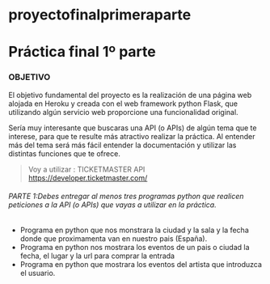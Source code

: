 # proyectofinalprimeraparte


# Práctica final 1º parte

### OBJETIVO

El objetivo fundamental del proyecto es la realización de una página web alojada en Heroku y creada con el web framework python Flask, que utilizando algún servicio web proporcione una funcionalidad original.

Sería muy interesante que buscaras una API (o APIs) de algún tema que te interese, para que te resulte más atractivo realizar la práctica. Al entender más del tema será más fácil entender la documentación y utilizar las distintas funciones que te ofrece.

> Voy a utilizar : TICKETMASTER API  https://developer.ticketmaster.com/

###### PARTE 1:Debes entregar al menos tres programas python que realicen peticiones a la API (o APIs) que vayas a utilizar en la práctica.

- Programa en python que nos monstrara  la ciudad y la sala y la fecha donde que proximamenta van en nuestro pais  (España).
- Programa en python nos mostrara  los eventos de un pais o ciudad   la fecha, el lugar y la url para comprar la entrada
- Programa en python que mostrara los eventos del artista que introduzca el usuario.
